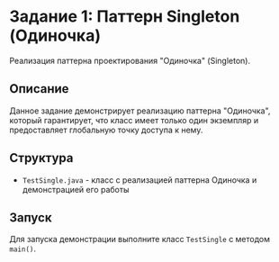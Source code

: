 # Задание 1: Паттерн Singleton (Одиночка)

Реализация паттерна проектирования "Одиночка" (Singleton).

## Описание
Данное задание демонстрирует реализацию паттерна "Одиночка", который гарантирует, что класс имеет только один экземпляр и предоставляет глобальную точку доступа к нему.

## Структура
- `TestSingle.java` - класс с реализацией паттерна Одиночка и демонстрацией его работы

## Запуск
Для запуска демонстрации выполните класс `TestSingle` с методом `main()`. 